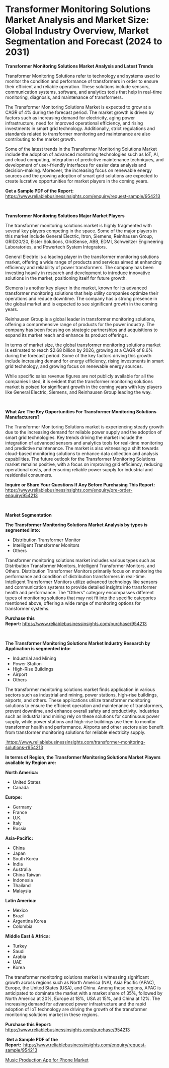 <p><h1>Transformer Monitoring Solutions Market Analysis and Market Size: Global Industry Overview, Market Segmentation and Forecast (2024 to 2031)</h1></p><p><strong>Transformer Monitoring Solutions Market Analysis and Latest Trends</strong></p>
<p><p>Transformer Monitoring Solutions refer to technology and systems used to monitor the condition and performance of transformers in order to ensure their efficient and reliable operation. These solutions include sensors, communication systems, software, and analytics tools that help in real-time monitoring, diagnosis, and maintenance of transformers.</p><p>The Transformer Monitoring Solutions Market is expected to grow at a CAGR of 4% during the forecast period. The market growth is driven by factors such as increasing demand for electricity, aging power infrastructure, need for improved operational efficiency, and rising investments in smart grid technology. Additionally, strict regulations and standards related to transformer monitoring and maintenance are also contributing to the market growth.</p><p>Some of the latest trends in the Transformer Monitoring Solutions Market include the adoption of advanced monitoring technologies such as IoT, AI, and cloud computing, integration of predictive maintenance techniques, and development of user-friendly interfaces for easier data analysis and decision-making. Moreover, the increasing focus on renewable energy sources and the growing adoption of smart grid solutions are expected to create lucrative opportunities for market players in the coming years.</p></p>
<p><strong>Get a Sample PDF of the Report:&nbsp;</strong> <a href="https://www.reliablebusinessinsights.com/enquiry/request-sample/954213">https://www.reliablebusinessinsights.com/enquiry/request-sample/954213</a></p>
<p>&nbsp;</p>
<p><strong>Transformer Monitoring Solutions Major Market Players</strong></p>
<p><p>The transformer monitoring solutions market is highly fragmented with several key players competing in the space. Some of the major players in this market include General Electric, Itron, Siemens, Reinhausen Group, GRID20/20, Elster Solutions, GridSense, ABB, EDMI, Schweitzer Engineering Laboratories, and Powertech System Integrators.</p><p>General Electric is a leading player in the transformer monitoring solutions market, offering a wide range of products and services aimed at enhancing efficiency and reliability of power transformers. The company has been investing heavily in research and development to introduce innovative solutions in the market, positioning itself for future growth.</p><p>Siemens is another key player in the market, known for its advanced transformer monitoring solutions that help utility companies optimize their operations and reduce downtime. The company has a strong presence in the global market and is expected to see significant growth in the coming years.</p><p>Reinhausen Group is a global leader in transformer monitoring solutions, offering a comprehensive range of products for the power industry. The company has been focusing on strategic partnerships and acquisitions to expand its market reach and enhance its product offerings.</p><p>In terms of market size, the global transformer monitoring solutions market is estimated to reach $2.68 billion by 2026, growing at a CAGR of 8.6% during the forecast period. Some of the key factors driving this growth include increasing demand for energy efficiency, rising investments in smart grid technology, and growing focus on renewable energy sources.</p><p>While specific sales revenue figures are not publicly available for all the companies listed, it is evident that the transformer monitoring solutions market is poised for significant growth in the coming years with key players like General Electric, Siemens, and Reinhausen Group leading the way.</p></p>
<p>&nbsp;</p>
<p><strong>What Are The Key Opportunities For Transformer Monitoring Solutions Manufacturers?</strong></p>
<p><p>The Transformer Monitoring Solutions market is experiencing steady growth due to the increasing demand for reliable power supply and the adoption of smart grid technologies. Key trends driving the market include the integration of advanced sensors and analytics tools for real-time monitoring and predictive maintenance. The market is also witnessing a shift towards cloud-based monitoring solutions to enhance data collection and analysis capabilities. The future outlook for the Transformer Monitoring Solutions market remains positive, with a focus on improving grid efficiency, reducing operational costs, and ensuring reliable power supply for industrial and residential consumers.</p></p>
<p><strong>Inquire or Share Your Questions If Any Before Purchasing This Report:</strong> <a href="https://www.reliablebusinessinsights.com/enquiry/pre-order-enquiry/954213">https://www.reliablebusinessinsights.com/enquiry/pre-order-enquiry/954213</a></p>
<p>&nbsp;</p>
<p><strong>Market Segmentation</strong></p>
<p><strong>The Transformer Monitoring Solutions Market Analysis by types is segmented into:</strong></p>
<p><ul><li>Distribution Transformer Monitor</li><li>Intelligent Transformer Monitors</li><li>Others</li></ul></p>
<p><p>Transformer monitoring solutions market includes various types such as Distribution Transformer Monitors, Intelligent Transformer Monitors, and Others. Distribution Transformer Monitors primarily focus on monitoring the performance and condition of distribution transformers in real-time. Intelligent Transformer Monitors utilize advanced technology like sensors and communication systems to provide detailed insights into transformer health and performance. The "Others" category encompasses different types of monitoring solutions that may not fit into the specific categories mentioned above, offering a wide range of monitoring options for transformer systems.</p></p>
<p><strong>Purchase this Report:&nbsp;</strong><a href="https://www.reliablebusinessinsights.com/purchase/954213">https://www.reliablebusinessinsights.com/purchase/954213</a></p>
<p>&nbsp;</p>
<p><strong>The Transformer Monitoring Solutions Market Industry Research by Application is segmented into:</strong></p>
<p><ul><li>Industrial and Mining</li><li>Power Station</li><li>High-Rise Buildings</li><li>Airport</li><li>Others</li></ul></p>
<p><p>The transformer monitoring solutions market finds application in various sectors such as industrial and mining, power stations, high-rise buildings, airports, and others. These applications utilize transformer monitoring solutions to ensure the efficient operation and maintenance of transformers, prevent downtime, and enhance overall safety and productivity. Industries such as industrial and mining rely on these solutions for continuous power supply, while power stations and high-rise buildings use them to monitor transformer health and performance. Airports and other sectors also benefit from transformer monitoring solutions for reliable electricity supply.</p></p>
<p><a href="https://www.reliablebusinessinsights.com/transformer-monitoring-solutions-r954213">&nbsp;https://www.reliablebusinessinsights.com/transformer-monitoring-solutions-r954213</a></p>
<p><strong>In terms of Region, the Transformer Monitoring Solutions Market Players available by Region are:</strong></p>
<p>
    <p> <strong> North America: </strong>
        <ul>
            <li>United States</li>
            <li>Canada</li>
        </ul>
        </p> 
    <p> <strong> Europe: </strong>
        <ul>
            <li>Germany</li>
            <li>France</li>
            <li>U.K.</li>
            <li>Italy</li>
            <li>Russia</li>
        </ul>
        </p> 
    <p> <strong> Asia-Pacific: </strong>
        <ul>
            <li>China</li>
            <li>Japan</li>
            <li>South Korea</li>
            <li>India</li>
            <li>Australia</li>
            <li>China Taiwan</li>
            <li>Indonesia</li>
            <li>Thailand</li>
            <li>Malaysia</li>
        </ul>
        </p> 
    <p> <strong> Latin America: </strong>
        <ul>
            <li>Mexico</li>
            <li>Brazil</li>
            <li>Argentina Korea</li>
            <li>Colombia</li>
        </ul>
        </p> 
    <p> <strong> Middle East & Africa: </strong>
        <ul>
            <li>Turkey</li>
            <li>Saudi</li>
            <li>Arabia</li>
            <li>UAE</li>
            <li>Korea</li>
        </ul>
    </p>
    </p>
<p><p>The transformer monitoring solutions market is witnessing significant growth across regions such as North America (NA), Asia Pacific (APAC), Europe, the United States (USA), and China. Among these regions, APAC is anticipated to dominate the market with a market share of 35%, followed by North America at 20%, Europe at 18%, USA at 15%, and China at 12%. The increasing demand for advanced power infrastructure and the rapid adoption of IoT technology are driving the growth of the transformer monitoring solutions market in these regions.</p></p>
<p><strong>Purchase this Report: </strong><a href="https://www.reliablebusinessinsights.com/purchase/954213">https://www.reliablebusinessinsights.com/purchase/954213</a></p>
<p>&nbsp;<strong>Get a Sample PDF of the Report:&nbsp;&nbsp;</strong><a href="https://www.reliablebusinessinsights.com/enquiry/request-sample/954213">https://www.reliablebusinessinsights.com/enquiry/request-sample/954213</a></p>
<p><strong></strong></p>
<p><p><a href="https://github.com/juancolorado15/Market-Research-Report-List-4/blob/main/music-production-app-for-phone-market.md">Music Production App for Phone Market</a></p></p>